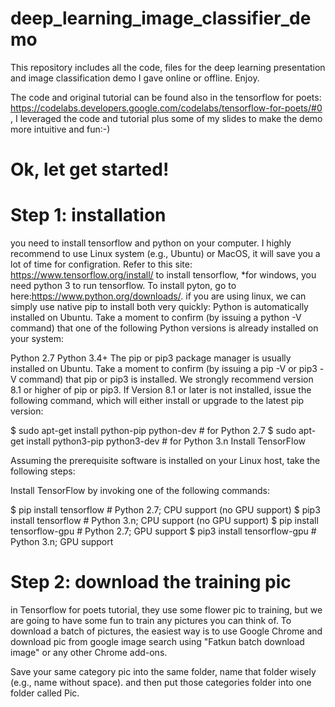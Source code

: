 # deep_learning_image_classifier_demo

This repository includes all the code, files for the deep learning presentation and image classification demo I gave online or offline. Enjoy.

The code and original tutorial can be found also in the tensorflow for poets: https://codelabs.developers.google.com/codelabs/tensorflow-for-poets/#0 , I leveraged the code and tutorial plus some of my slides to make the demo more intuitive and fun:-) 


# Ok, let get started!

# Step 1: installation 
you need to install tensorflow and python on your computer. I highly recommend to use Linux system (e.g., Ubuntu) or MacOS, it will save you a lot of time for configration. Refer to this site: https://www.tensorflow.org/install/ to install tensorflow, *for windows, you need python 3 to run tensorflow. To install pyton, go to here:https://www.python.org/downloads/. 
if you are using linux, we can simply use native pip to install both very quickly:
Python is automatically installed on Ubuntu. Take a moment to confirm (by issuing a python -V command) that one of the following Python versions is already installed on your system:

Python 2.7
Python 3.4+
The pip or pip3 package manager is usually installed on Ubuntu. Take a moment to confirm (by issuing a pip -V or pip3 -V command) that pip or pip3 is installed. We strongly recommend version 8.1 or higher of pip or pip3. If Version 8.1 or later is not installed, issue the following command, which will either install or upgrade to the latest pip version:

$ sudo apt-get install python-pip python-dev   # for Python 2.7
$ sudo apt-get install python3-pip python3-dev # for Python 3.n
Install TensorFlow

Assuming the prerequisite software is installed on your Linux host, take the following steps:

Install TensorFlow by invoking one of the following commands:

$ pip install tensorflow      # Python 2.7; CPU support (no GPU support)
 $ pip3 install tensorflow     # Python 3.n; CPU support (no GPU support)
 $ pip install tensorflow-gpu  # Python 2.7;  GPU support
 $ pip3 install tensorflow-gpu # Python 3.n; GPU support 
 
 # Step 2: download the training pic
 in Tensorflow for poets tutorial, they use some flower pic to training,  but we are going to have some fun to train any pictures you can think of. To download a batch of pictures, the easiest way is to use Google Chrome and download pic from google image search using "Fatkun batch download image" or any other Chrome add-ons. 
 
 Save your same category pic into the same folder, name that folder wisely (e.g., name without space). and then put those categories folder into one folder called Pic. 
